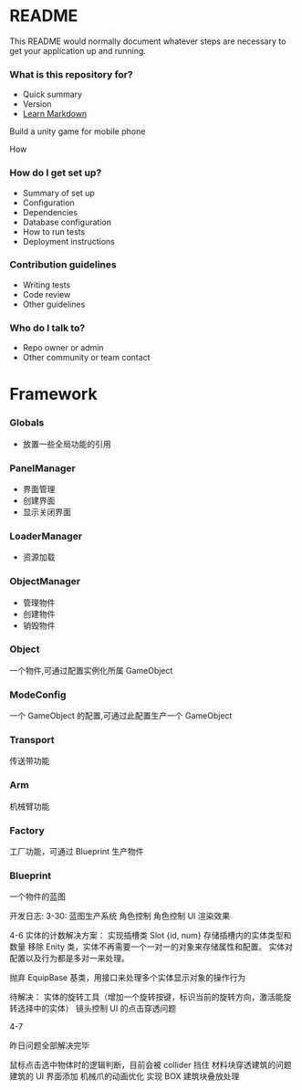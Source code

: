 # README #

This README would normally document whatever steps are necessary to get your application up and running.

### What is this repository for? ###

* Quick summary
* Version
* [Learn Markdown](https://bitbucket.org/tutorials/markdowndemo)

Build a unity game for mobile phone

How

### How do I get set up? ###

* Summary of set up
* Configuration
* Dependencies
* Database configuration
* How to run tests
* Deployment instructions

### Contribution guidelines ###

* Writing tests
* Code review
* Other guidelines

### Who do I talk to? ###

* Repo owner or admin
* Other community or team contact

# Framework #

### Globals  
* 放置一些全局功能的引用

### PanelManager
* 界面管理
* 创建界面
* 显示关闭界面

### LoaderManager
* 资源加载

### ObjectManager
* 管理物件
* 创建物件
* 销毁物件

### Object
 一个物件,可通过配置实例化所属 GameObject

### ModeConfig
一个 GameObject 的配置,可通过此配置生产一个 GameObject

### Transport
传送带功能

### Arm
机械臂功能

### Factory
工厂功能，可通过 Blueprint 生产物件

### Blueprint
一个物件的蓝图

开发日志: 
3-30:
蓝图生产系统
角色控制
角色控制 UI
渲染效果

4-6
实体的计数解决方案：
实现插槽类 
Slot {id, num}
存储插槽内的实体类型和数量
移除 Enity 类，实体不再需要一个一对一的对象来存储属性和配置。
实体对配置以及行为都是多对一来处理。

抛弃 EquipBase 基类，用接口来处理多个实体显示对象的操作行为

待解决：
实体的旋转工具（增加一个旋转按键，标识当前的旋转方向，激活能旋转选择中的实体）
镜头控制
UI 的点击穿透问题

4-7

昨日问题全部解决完毕

鼠标点击选中物体时的逻辑判断，目前会被 collider 挡住
材料块穿透建筑的问题
建筑的 UI 界面添加
机械爪的动画优化
实现 BOX
建筑块叠放处理